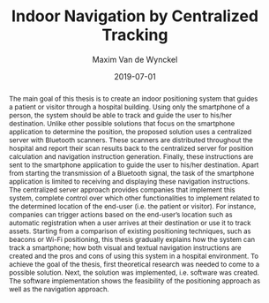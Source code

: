---
layout: publication.njk
title: "Indoor Navigation by Centralized Tracking"
author: Maxim Van de Wynckel
date: 2019-07-01
pdf: https://solid.maximvdw.be/publications/Masterthesis_MaximVandeWynckel.pdf
video: /media/2020-12_sphero-demo.mp4
type: master-thesis
excerpt: 'Van de Wynckel, M.: "Indoor Navigation by Centralized Tracking", Technical Report WISE Lab, WISE-2020-01, December 2020'
abstract: "The main goal of this thesis is to create an indoor positioning system that guides a patient or visitor through a hospital building. Using only the smartphone of a person, the system should be able to track and guide the user to his/her destination. Unlike other possible solutions that focus on the smartphone application to determine the position, the proposed solution uses a centralized server with Bluetooth scanners.

These scanners are distributed throughout the hospital and report their scan results back to the centralized server for position calculation and navigation instruction generation. Finally, these instructions are sent to the smartphone application to guide the user to his/her destination. Apart from starting the transmission of a Bluetooth signal, the task of the smartphone application is limited to receiving and displaying these navigation instructions.

The centralized server approach provides companies that implement this system, complete control over which other functionalities to implement related to the determined location of the end-user (i.e. the patient or visitor). For instance, companies can trigger actions based on the end-user’s location such as automatic registration when a user arrives at their destination or use it to track assets.

Starting from a comparison of existing positioning techniques, such as beacons or Wi-Fi positioning, this thesis gradually explains how the system can track a smartphone; how both visual and textual navigation instructions are created and the pros and cons of using this system in a hospital environment.

To achieve the goal of the thesis, first theoretical research was needed to come to a possible solution. Next, the solution was implemented, i.e. software was created. The software implementation shows the feasibility of the positioning approach as well as the navigation approach."
thumbnail: "/publications/2020/techreport.png"
---